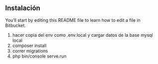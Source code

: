 ## Instalación

You’ll start by editing this README file to learn how to edit a file in Bitbucket.

1.  hacer copia del env como .env.local y cargar datos de la base mysql local
2.  composer install
3.  correr migrations
4.  php bin/console serve.run 

